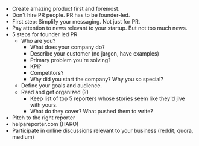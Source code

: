 * Create amazing product first and foremost.
* Don't hire PR people. PR has to be founder-led.
* First step: Simplify your messaging. Not just for PR.
* Pay attention to news relevant to your startup. But not too much news.
* 5 steps for founder led PR
  * Who are you?
    * What does your company do?
    * Describe your customer (no jargon, have examples)
    * Primary problem you're solving?
    * KPI?
    * Competitors?
    * Why did you start the company? Why you so special?
  * Define your goals and audience.
  * Read and get organized (?) 
    * Keep list of top 5 reporters whose stories seem like they'd jive with yours.
    * What do they cover? What pushed them to write?
* Pitch to the right reporter
* helpareporter.com (HARO)
* Participate in online discussions relevant to your business (reddit, quora, medium)
